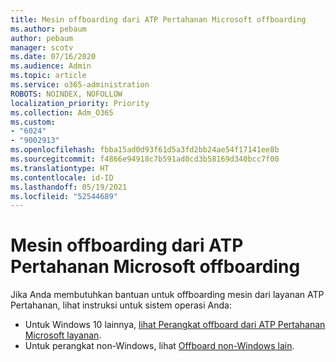 ```yaml
---
title: Mesin offboarding dari ATP Pertahanan Microsoft offboarding
ms.author: pebaum
author: pebaum
manager: scotv
ms.date: 07/16/2020
ms.audience: Admin
ms.topic: article
ms.service: o365-administration
ROBOTS: NOINDEX, NOFOLLOW
localization_priority: Priority
ms.collection: Adm_O365
ms.custom:
- "6024"
- "9002913"
ms.openlocfilehash: fbba15ad0d93f61d5a3fd2bb24ae54f17141ee8b
ms.sourcegitcommit: f4866e94918c7b591ad0cd3b58169d340bcc7f00
ms.translationtype: HT
ms.contentlocale: id-ID
ms.lasthandoff: 05/19/2021
ms.locfileid: "52544689"
---
```

# <a name="offboarding-machines-from-the-microsoft-defender-atp-service"></a>Mesin offboarding dari ATP Pertahanan Microsoft offboarding

Jika Anda membutuhkan bantuan untuk offboarding mesin dari layanan ATP Pertahanan, lihat instruksi untuk sistem operasi Anda:  

- Untuk Windows 10 lainnya, [lihat Perangkat offboard dari ATP Pertahanan Microsoft layanan](/windows/security/threat-protection/microsoft-defender-atp/offboard-machines#offboard-windows-10-devices).
- Untuk perangkat non-Windows, lihat [Offboard non-Windows lain](/windows/security/threat-protection/microsoft-defender-atp/configure-endpoints-non-windows#offboard-non-windows-devices).